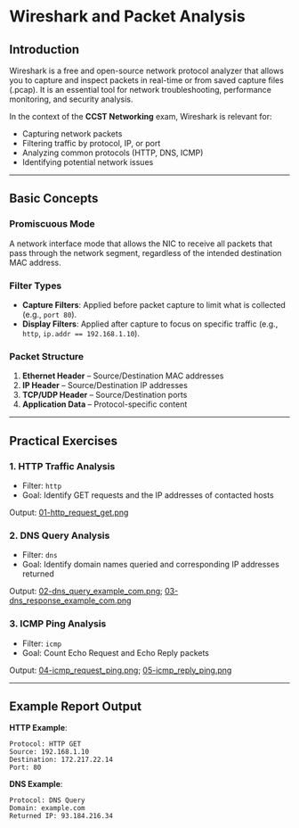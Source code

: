 # Wireshark and Packet Analysis

## Introduction
Wireshark is a free and open-source network protocol analyzer that allows you to capture and inspect packets in real-time or from saved capture files (.pcap). It is an essential tool for network troubleshooting, performance monitoring, and security analysis.

In the context of the **CCST Networking** exam, Wireshark is relevant for:
- Capturing network packets
- Filtering traffic by protocol, IP, or port
- Analyzing common protocols (HTTP, DNS, ICMP)
- Identifying potential network issues

---

## Basic Concepts

### Promiscuous Mode
A network interface mode that allows the NIC to receive all packets that pass through the network segment, regardless of the intended destination MAC address.

### Filter Types
- **Capture Filters**: Applied before packet capture to limit what is collected (e.g., `port 80`).
- **Display Filters**: Applied after capture to focus on specific traffic (e.g., `http`, `ip.addr == 192.168.1.10`).

### Packet Structure
1. **Ethernet Header** – Source/Destination MAC addresses
2. **IP Header** – Source/Destination IP addresses
3. **TCP/UDP Header** – Source/Destination ports
4. **Application Data** – Protocol-specific content

---

## Practical Exercises

### 1. HTTP Traffic Analysis
- Filter: `http`
- Goal: Identify GET requests and the IP addresses of contacted hosts

Output: [01-http_request_get.png](images/01-http_request_get.png)

### 2. DNS Query Analysis
- Filter: `dns`
- Goal: Identify domain names queried and corresponding IP addresses returned

Output: [02-dns_query_example_com.png](images/02-dns_query_example_com.png); [03-dns_response_example_com.png](images/03-dns_response_example_com.png)

### 3. ICMP Ping Analysis
- Filter: `icmp`
- Goal: Count Echo Request and Echo Reply packets

Output: [04-icmp_request_ping.png](images/04-icmp_request_ping.png); [05-icmp_reply_ping.png](images/05-icmp_reply_ping.png)

---

## Example Report Output

**HTTP Example**:
```
Protocol: HTTP GET
Source: 192.168.1.10
Destination: 172.217.22.14
Port: 80
```
**DNS Example**:
```
Protocol: DNS Query
Domain: example.com
Returned IP: 93.184.216.34
```
